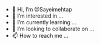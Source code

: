 - 👋 Hi, I’m @Sayeimehtap
- 👀 I’m interested in ...
- 🌱 I’m currently learning ...
- 💞️ I’m looking to collaborate on ...
- 📫 How to reach me ...

<!---
Sayeimehtap/Sayeimehtap is a ✨ special ✨ repository because its `README.md` (this file) appears on your GitHub profile.
You can click the Preview link to take a look at your changes.
--->
